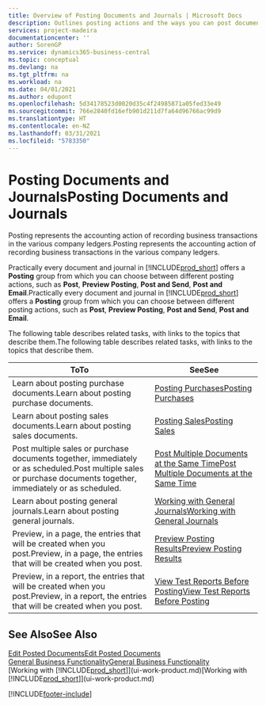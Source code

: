 ```yaml
---
title: Overview of Posting Documents and Journals | Microsoft Docs
description: Outlines posting actions and the ways you can post documents and journals.
services: project-madeira
documentationcenter: ''
author: SorenGP
ms.service: dynamics365-business-central
ms.topic: conceptual
ms.devlang: na
ms.tgt_pltfrm: na
ms.workload: na
ms.date: 04/01/2021
ms.author: edupont
ms.openlocfilehash: 5d34178523d0020d35c4f24985871a05fed33e49
ms.sourcegitcommit: 766e2840fd16efb901d211d7fa64d96766ac99d9
ms.translationtype: HT
ms.contentlocale: en-NZ
ms.lasthandoff: 03/31/2021
ms.locfileid: "5783350"
---
```

# <a name="posting-documents-and-journals"></a><span data-ttu-id="2b7a3-103">Posting Documents and Journals</span><span class="sxs-lookup"><span data-stu-id="2b7a3-103">Posting Documents and Journals</span></span>
<span data-ttu-id="2b7a3-104">Posting represents the accounting action of recording business transactions in the various company ledgers.</span><span class="sxs-lookup"><span data-stu-id="2b7a3-104">Posting represents the accounting action of recording business transactions in the various company ledgers.</span></span>

<span data-ttu-id="2b7a3-105">Practically every document and journal in [!INCLUDE[prod_short](includes/prod_short.md)] offers a **Posting** group from which you can choose between different posting actions, such as **Post**, **Preview Posting**, **Post and Send**, **Post and Email**.</span><span class="sxs-lookup"><span data-stu-id="2b7a3-105">Practically every document and journal in [!INCLUDE[prod_short](includes/prod_short.md)] offers a **Posting** group from which you can choose between different posting actions, such as **Post**, **Preview Posting**, **Post and Send**, **Post and Email**.</span></span>

<span data-ttu-id="2b7a3-106">The following table describes related tasks, with links to the topics that describe them.</span><span class="sxs-lookup"><span data-stu-id="2b7a3-106">The following table describes related tasks, with links to the topics that describe them.</span></span>

| <span data-ttu-id="2b7a3-107">To</span><span class="sxs-lookup"><span data-stu-id="2b7a3-107">To</span></span> | <span data-ttu-id="2b7a3-108">See</span><span class="sxs-lookup"><span data-stu-id="2b7a3-108">See</span></span> |
| --- | --- |
| <span data-ttu-id="2b7a3-109">Learn about posting purchase documents.</span><span class="sxs-lookup"><span data-stu-id="2b7a3-109">Learn about posting purchase documents.</span></span> |[<span data-ttu-id="2b7a3-110">Posting Purchases</span><span class="sxs-lookup"><span data-stu-id="2b7a3-110">Posting Purchases</span></span>](ui-post-purchases.md) |
| <span data-ttu-id="2b7a3-111">Learn about posting sales documents.</span><span class="sxs-lookup"><span data-stu-id="2b7a3-111">Learn about posting sales documents.</span></span> |[<span data-ttu-id="2b7a3-112">Posting Sales</span><span class="sxs-lookup"><span data-stu-id="2b7a3-112">Posting Sales</span></span>](ui-post-sales.md) |
| <span data-ttu-id="2b7a3-113">Post multiple sales or purchase documents together, immediately or as scheduled.</span><span class="sxs-lookup"><span data-stu-id="2b7a3-113">Post multiple sales or purchase documents together, immediately or as scheduled.</span></span>|[<span data-ttu-id="2b7a3-114">Post Multiple Documents at the Same Time</span><span class="sxs-lookup"><span data-stu-id="2b7a3-114">Post Multiple Documents at the Same Time</span></span>](ui-batch-posting.md)|
| <span data-ttu-id="2b7a3-115">Learn about posting general journals.</span><span class="sxs-lookup"><span data-stu-id="2b7a3-115">Learn about posting general journals.</span></span> |[<span data-ttu-id="2b7a3-116">Working with General Journals</span><span class="sxs-lookup"><span data-stu-id="2b7a3-116">Working with General Journals</span></span>](ui-work-general-journals.md) |
| <span data-ttu-id="2b7a3-117">Preview, in a page, the entries that will be created when you post.</span><span class="sxs-lookup"><span data-stu-id="2b7a3-117">Preview, in a page, the entries that will be created when you post.</span></span> |[<span data-ttu-id="2b7a3-118">Preview Posting Results</span><span class="sxs-lookup"><span data-stu-id="2b7a3-118">Preview Posting Results</span></span>](ui-how-preview-post-results.md) |
| <span data-ttu-id="2b7a3-119">Preview, in a report, the entries that will be created when you post.</span><span class="sxs-lookup"><span data-stu-id="2b7a3-119">Preview, in a report, the entries that will be created when you post.</span></span> |[<span data-ttu-id="2b7a3-120">View Test Reports Before Posting</span><span class="sxs-lookup"><span data-stu-id="2b7a3-120">View Test Reports Before Posting</span></span>](ui-how-view-test-reports-posting.md) |

## <a name="see-also"></a><span data-ttu-id="2b7a3-121">See Also</span><span class="sxs-lookup"><span data-stu-id="2b7a3-121">See Also</span></span>
[<span data-ttu-id="2b7a3-122">Edit Posted Documents</span><span class="sxs-lookup"><span data-stu-id="2b7a3-122">Edit Posted Documents</span></span>](across-edit-posted-document.md)  
[<span data-ttu-id="2b7a3-123">General Business Functionality</span><span class="sxs-lookup"><span data-stu-id="2b7a3-123">General Business Functionality</span></span>](ui-across-business-areas.md)  
<span data-ttu-id="2b7a3-124">[Working with [!INCLUDE[prod_short](includes/prod_short.md)]](ui-work-product.md)</span><span class="sxs-lookup"><span data-stu-id="2b7a3-124">[Working with [!INCLUDE[prod_short](includes/prod_short.md)]](ui-work-product.md)</span></span>


[!INCLUDE[footer-include](includes/footer-banner.md)]
